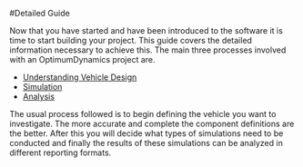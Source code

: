 #Detailed Guide

Now that you have started and have been introduced to the software it is time to start building your project. This guide covers the detailed information necessary to achieve this. The main three processes involved with an OptimumDynamics project are.

* [Understanding Vehicle Design](../2_Detailed_Guide/1_Understanding_Vehicle_Design.md)
* [Simulation](../2_Detailed_Guide/2_Simulation.md)
* [Analysis](../2_Detailed_Guide/3_Analysis.md)

The usual process followed is to begin defining the vehicle you want to investigate. The more accurate and complete the component definitions are the better. After this you will decide what types of simulations need to be conducted and finally the results of these simulations can be analyzed in different reporting formats.
